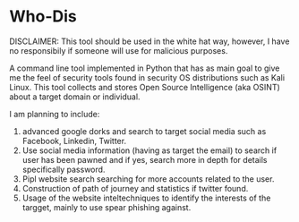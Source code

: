 # Who-Dis

DISCLAIMER: This tool should be used in the white hat way, however, I have no responsibily if someone will use for malicious purposes.

A command line tool implemented in Python that has as main goal to give me the feel of security tools found in security OS distributions such as Kali Linux.  This tool collects and stores Open Source Intelligence (aka OSINT) about a target domain or individual.

I am planning to include:
1) advanced google dorks and search to target social media such as Facebook, Linkedin, Twitter.
2) Use social media information (having as target the email) to search if user has been pawned and if yes, search more in depth for details specifically password.
3) Pipl website search searching for more accounts related to the user.
4) Construction of path of journey and statistics if twitter found.
5) Usage of the website inteltechniques to identify the interests of the targget, mainly to use spear phishing against.
